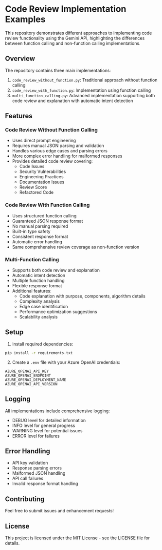 # Code Review Implementation Examples

This repository demonstrates different approaches to implementing code review functionality using the Gemini API, highlighting the differences between function calling and non-function calling implementations.

## Overview

The repository contains three main implementations:

1. `code_review_without_function.py`: Traditional approach without function calling
2. `code_review_with_function.py`: Implementation using function calling
3. `multi_function_calling.py`: Advanced implementation supporting both code review and explanation with automatic intent detection

## Features

### Code Review Without Function Calling
- Uses direct prompt engineering
- Requires manual JSON parsing and validation
- Handles various edge cases and parsing errors
- More complex error handling for malformed responses
- Provides detailed code review covering:
  - Code Issues
  - Security Vulnerabilities
  - Engineering Practices
  - Documentation Issues
  - Review Score
  - Refactored Code

### Code Review With Function Calling
- Uses structured function calling
- Guaranteed JSON response format
- No manual parsing required
- Built-in type safety
- Consistent response format
- Automatic error handling
- Same comprehensive review coverage as non-function version

### Multi-Function Calling
- Supports both code review and explanation
- Automatic intent detection
- Multiple function handling
- Flexible response format
- Additional features:
  - Code explanation with purpose, components, algorithm details
  - Complexity analysis
  - Edge case identification
  - Performance optimization suggestions
  - Scalability analysis

## Setup

1. Install required dependencies:
```bash
pip install -r requirements.txt
```

2. Create a `.env` file with your Azure OpenAI credentials:
```
AZURE_OPENAI_API_KEY
AZURE_OPENAI_ENDPOINT
AZURE_OPENAI_DEPLOYMENT_NAME
AZURE_OPENAI_API_VERSION
```


## Logging

All implementations include comprehensive logging:
- DEBUG level for detailed information
- INFO level for general progress
- WARNING level for potential issues
- ERROR level for failures

## Error Handling

- API key validation
- Response parsing errors
- Malformed JSON handling
- API call failures
- Invalid response format handling

## Contributing

Feel free to submit issues and enhancement requests!

## License

This project is licensed under the MIT License - see the LICENSE file for details. 